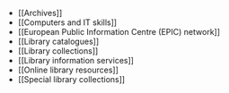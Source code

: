- [[Archives]]
- [[Computers and IT skills]]
- [[European Public Information Centre (EPIC) network]]
- [[Library catalogues]]
- [[Library collections]]
- [[Library information services]]
- [[Online library resources]]
- [[Special library collections]]
